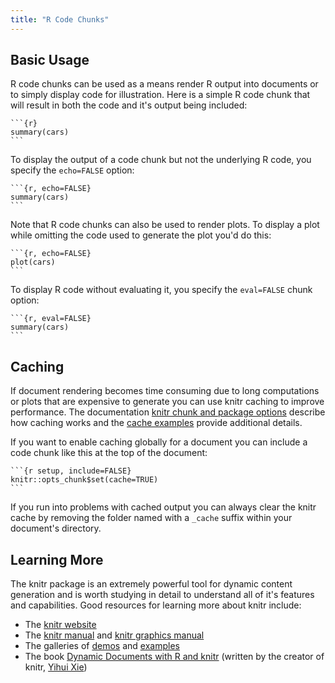 ```yaml
---
title: "R Code Chunks"
---
```


## Basic Usage

R code chunks can be used as a means render R output into documents or to simply display code for illustration. Here is a simple R code chunk that will result in both the code and it's output being included:

<pre class="markdown"><code>&#96;&#96;&#96;{r}
summary(cars)
&#96;&#96;&#96;
</code></pre>

To display the output of a code chunk but not the underlying R code, you specify the `echo=FALSE` option:

<pre class="markdown"><code>&#96;&#96;&#96;{r, echo=FALSE}
summary(cars)
&#96;&#96;&#96;
</code></pre>

Note that R code chunks can also be used to render plots. To display a plot while omitting the code used to generate the plot you'd do this:

<pre class="markdown"><code>&#96;&#96;&#96;{r, echo=FALSE}
plot(cars)
&#96;&#96;&#96;
</code></pre>

To display R code without evaluating it, you specify the `eval=FALSE` chunk option:

<pre class="markdown"><code>&#96;&#96;&#96;{r, eval=FALSE}
summary(cars)
&#96;&#96;&#96;
</code></pre>

## Caching

If document rendering becomes time consuming due to long computations or plots that are expensive to generate you can use knitr caching to improve performance. The documentation [knitr chunk and package options](http://yihui.name/knitr/options) describe how caching works and the [cache examples](http://yihui.name/knitr/demo/cache/) provide additional details.

If you want to enable caching globally for a document you can include a code chunk like this at the top of the document:

<pre class="markdown"><code>&#96;&#96;&#96;{r setup, include=FALSE}
knitr::opts_chunk$set(cache=TRUE)
&#96;&#96;&#96;
</code></pre>

If you run into problems with cached output you can always clear the knitr cache by removing the folder named with a `_cache` suffix within your document's directory.

## Learning More

The knitr package is an extremely powerful tool for dynamic content generation and is worth studying in detail to understand all of it's features and capabilities. Good resources for learning more about knitr include:

* The [knitr website](http://yihui.name/knitr/)
* The [knitr manual](http://bit.ly/117OLVl) and [knitr graphics manual](http://bit.ly/114GNdP)
* The galleries of [demos](http://yihui.name/knitr/demos) and [examples](https://github.com/yihui/knitr-examples)
* The book [Dynamic Documents with R and knitr](http://www.amazon.com/dp/1482203537/ref=cm_sw_su_dp) (written by the creator of knitr, [Yihui Xie](http://yihui.name))




